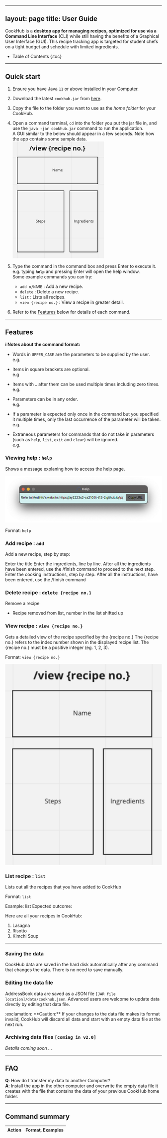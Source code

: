 

---
layout: page
title: User Guide
---

CookHub is a **desktop app for managing recipes, optimized for use via a Command Line Interface** (CLI) while still having the benefits of a Graphical User Interface (GUI). This recipe tracking app is targeted for student chefs on a tight budget and schedule with limited ingredients. 


* Table of Contents
{:toc}

--------------------------------------------------------------------------------------------------------------------

## Quick start

1. Ensure you have Java `11` or above installed in your Computer.

1. Download the latest `cookhub.jar` from [here](https://github.com/AY2223S2-CS2103T-W09-1/tp/releases).

1. Copy the file to the folder you want to use as the _home folder_ for your CookHub.

1. Open a command terminal, `cd` into the folder you put the jar file in, and use the `java -jar cookhub.jar` command to run the application.<br>
   A GUI similar to the below should appear in a few seconds. Note how the app contains some sample data.<br>
   ![Ui](images/Ui.png)

1. Type the command in the command box and press Enter to execute it. e.g. typing **`help`** and pressing Enter will open the help window.<br>
   Some example commands you can try:

   * `add n/NAME` : Add a new recipe.
   * `delete` : Delete a new recipe.
   * `list` : Lists all recipes.
   * `view {recipe no.}` : View a recipe in greater detail.


1. Refer to the [Features](#features) below for details of each command.

--------------------------------------------------------------------------------------------------------------------


## Features

<div markdown="block" class="alert alert-info">

**:information_source: Notes about the command format:**<br>

* Words in `UPPER_CASE` are the parameters to be supplied by the user.<br>
  e.g.

* Items in square brackets are optional.<br>
  e.g 

* Items with `…`​ after them can be used multiple times including zero times.<br>
  e.g. 

* Parameters can be in any order.<br>
  e.g. 

* If a parameter is expected only once in the command but you specified it multiple times, only the last occurrence of the parameter will be taken.<br>
  e.g. 

* Extraneous parameters for commands that do not take in parameters (such as `help`, `list`, `exit` and `clear`) will be ignored.<br>
  e.g. 

</div>

### Viewing help : `help`

Shows a message explaning how to access the help page.

![help message](images/helpMessage.png)

Format: `help`


### Add recipe : `add`

Add a new recipe, step by step:

Enter the title 
Enter the ingredients, line by line. After all the ingredients have been entered, use the /finish command to proceed to the next step.
Enter the cooking instructions, step by step. After all the instructions, have been entered, use the /finish command

### Delete recipe : `delete {recipe no.}`
Remove a recipe
- Recipe removed from list, number in the list shifted up 

### View recipe : `view {recipe no.}`
Gets a detailed view of the recipe specified by the {recipe no.}
The {recipe no.} refers to the index number shown in the displayed recipe list.
The {recipe no.} must be a positive integer (eg. 1, 2, 3).

Format: `view {recipe no.}`

![view recipe](images/viewRecipe.png)

### List recipe : `list`

Lists out all the recipes that you have added to CookHub

Format: `list`

Example: list
Expected outcome:

Here are all your recipes in CookHub:
1. Lasagna
2. Risotto
3. Kimchi Soup



---

### Saving the data

CookHub data are saved in the hard disk automatically after any command that changes the data. There is no need to save manually.

### Editing the data file

AddressBook data are saved as a JSON file `[JAR file location]/data/cookhub.json`. Advanced users are welcome to update data directly by editing that data file.

<div markdown="span" class="alert alert-warning">:exclamation: **Caution:**
If your changes to the data file makes its format invalid, CookHub will discard all data and start with an empty data file at the next run.
</div>

### Archiving data files `[coming in v2.0]`

_Details coming soon ..._

--------------------------------------------------------------------------------------------------------------------

## FAQ

**Q**: How do I transfer my data to another Computer?<br>
**A**: Install the app in the other computer and overwrite the empty data file it creates with the file that contains the data of your previous CookHub home folder.

--------------------------------------------------------------------------------------------------------------------

## Command summary

Action | Format, Examples
--------|------------------